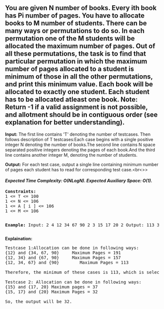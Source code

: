 <h2>You are given N number of books. Every ith book has Pi number of pages. 
You have to allocate books to M number of students. There can be many ways or permutations to do so. In each permutation one of the M students will be allocated the maximum number of pages. Out of all these permutations, the task is to find that particular permutation in which the maximum number of pages allocated to a student is minimum of those in all the other permutations, and print this minimum value. 
Each book will be allocated to exactly one student. Each student has to be allocated atleast one book.
Note: Return -1 if a valid assignment is not possible, and allotment should be in contiguous order (see explanation for better understanding).</h2>

<strong>Input:</strong>
The first line contains 'T' denoting the number of testcases. Then follows description of T testcases:Each case begins with a single positive integer N denoting the number of books.The second line contains N space separated positive integers denoting the pages of each book.And the third line contains another integer M, denoting the number of students.<br>

<strong>Output:</strong>
For each test case, output a single line containing minimum number of pages each student has to read for corresponding test case.<br<>>

<h4><i>Expected Time Complexity: O(NLogN).
Expected Auxiliary Space: O(1).</i></h4>
<pre>
<b>Constraints:</b>
1 <= T <= 100
1 <= N <= 106
1 <= A [ i ] <= 106
1 <= M <= 106

<b>Example:</b>
Input:
2
4
12 34 67 90
2
3
15 17 20
2
Output:
113
32
</pre>

<b>Explaination:</b><br>
<pre>
Testcase 1:Allocation can be done in following ways:
{12} and {34, 67, 90}     Maximum Pages = 191
{12, 34} and {67, 90}     Maximum Pages = 157
{12, 34, 67} and {90}        Maximum Pages = 113

Therefore, the minimum of these cases is 113, which is selected as output.

Testcase 2: Allocation can be done in following ways:
{15} and {17, 20} Maximum pages = 37
{15, 17} and {20} Maximum Pages = 32

So, the output will be 32.
</pre>